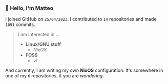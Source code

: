 ### 👋 Hello, I'm Matteo

I joined GitHub on `25/04/2023`.
I contributed to `14` repositories and made `1091` commits.

> I am interested in ...
> 
> - **Linux/GNU stuff**
>     - *NixOS*
> - **FOSS**
>   - *vi*

And currently, I am writing my own **NixOS** configuration. It's somewhere in one of my `6` repositories, if you are *wondering*.

